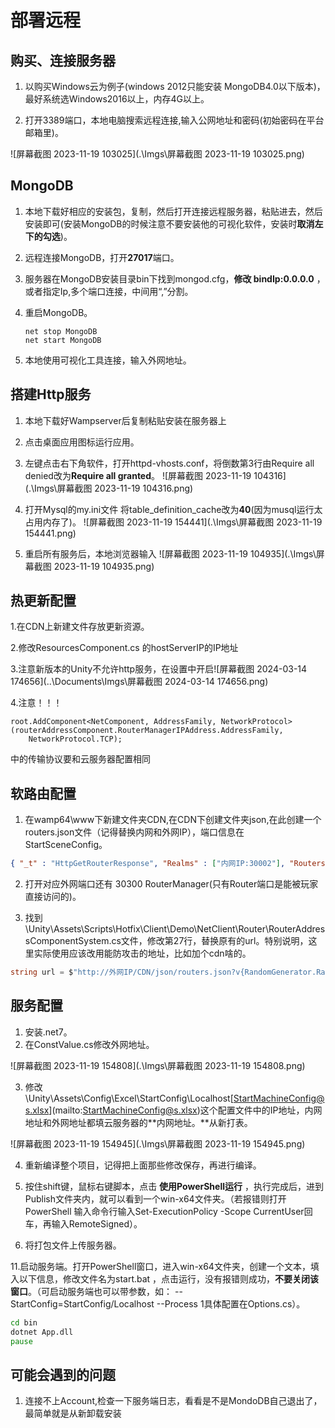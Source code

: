# 部署远程
## 购买、连接服务器

1. 以购买Windows云为例子(windows 2012只能安装 MongoDB4.0以下版本)，最好系统选Windows2016以上，内存4G以上。

2. 打开3389端口，本地电脑搜索远程连接,输入公网地址和密码(初始密码在平台邮箱里)。

![屏幕截图 2023-11-19 103025](.\Imgs\屏幕截图 2023-11-19 103025.png)

## MongoDB
1. 本地下载好相应的安装包，复制，然后打开连接远程服务器，粘贴进去，然后安装即可(安装MongoDB的时候注意不要安装他的可视化软件，安装时**取消左下的勾选**)。

2. 远程连接MongoDB，打开**27017**端口。

3. 服务器在MongoDB安装目录bin下找到mongod.cfg，**修改 bindIp:0.0.0.0** ，或者指定Ip,多个端口连接，中间用“,”分割。

4. 重启MongoDB。

   ```
   net stop MongoDB
   net start MongoDB
   ```

5. 本地使用可视化工具连接，输入外网地址。

   

## 搭建Http服务

1. 本地下载好Wampserver后复制粘贴安装在服务器上

2. 点击桌面应用图标运行应用。

3. 左键点击右下角软件，打开httpd-vhosts.conf，将倒数第3行由Require all denied改为**Require all granted**。
![屏幕截图 2023-11-19 104316](.\Imgs\屏幕截图 2023-11-19 104316.png)

4. 打开Mysql的my.ini文件 将table_definition_cache改为**40**(因为musql运行太占用内存了)。
![屏幕截图 2023-11-19 154441](.\Imgs\屏幕截图 2023-11-19 154441.png)

5. 重启所有服务后，本地浏览器输入
![屏幕截图 2023-11-19 104935](.\Imgs\屏幕截图 2023-11-19 104935.png)



## 热更新配置

1.在CDN上新建文件存放更新资源。

2.修改ResourcesComponent.cs 的hostServerIP的IP地址

3.注意新版本的Unity不允许http服务，在设置中开启![屏幕截图 2024-03-14 174656](..\Documents\Imgs\屏幕截图 2024-03-14 174656.png)

4.注意！！！

```
root.AddComponent<NetComponent, AddressFamily, NetworkProtocol>(routerAddressComponent.RouterManagerIPAddress.AddressFamily,
    NetworkProtocol.TCP);
```

中的传输协议要和云服务器配置相同

## 软路由配置

1. 在wamp64\www下新建文件夹CDN,在CDN下创建文件夹json,在此创建一个routers.json文件（记得替换内网和外网IP），端口信息在 StartSceneConfig。

```json
{ "_t" : "HttpGetRouterResponse", "Realms" : ["内网IP:30002"], "Routers" : ["外网IP:30301", "外网IP:30302", "外网IP:30303", "外网IP:30304"], "Account" : "内网IP:30005"}

```

2. 打开对应外网端口还有 30300 RouterManager(只有Router端口是能被玩家直接访问的)。

3. 找到\Unity\Assets\Scripts\Hotfix\Client\Demo\NetClient\Router\RouterAddressComponentSystem.cs文件，修改第27行，替换原有的url。特别说明，这里实际使用应该改用能防攻击的地址，比如加个cdn啥的。

```c#
string url = $"http://外网IP/CDN/json/routers.json?v{RandomGenerator.RandUInt32()}";
```

## 服务配置
1. 安装.net7。
2. 在ConstValue.cs修改外网地址。

![屏幕截图 2023-11-19 154808](.\Imgs\屏幕截图 2023-11-19 154808.png)

3. 修改\Unity\Assets\Config\Excel\StartConfig\Localhost\[StartMachineConfig@s.xlsx](mailto:StartMachineConfig@s.xlsx)这个配置文件中的IP地址，内网地址和外网地址都填云服务器的**内网地址。**从新打表。

![屏幕截图 2023-11-19 154945](.\Imgs\屏幕截图 2023-11-19 154945.png)

4. 重新编译整个项目，记得把上面那些修改保存，再进行编译。

5. 按住shift键，鼠标右键脚本，点击 **使用PowerShell运行** ，执行完成后，进到Publish文件夹内，就可以看到一个win-x64文件夹。（若报错则打开PowerShell 输入命令行输入Set-ExecutionPolicy -Scope CurrentUser回车，再输入RemoteSigned）。

6. 将打包文件上传服务器。

11.启动服务端。打开PowerShell窗口，进入win-x64文件夹，创建一个文本，填入以下信息，修改文件名为start.bat ，点击运行，没有报错则成功，**不要关闭该窗口**。（可启动服务端也可以带参数，如： --StartConfig=StartConfig/Localhost --Process 1具体配置在Options.cs）。

```bat
cd bin
dotnet App.dll
pause
```

## 可能会遇到的问题

1. 连接不上Account,检查一下服务端日志，看看是不是MondoDB自己退出了，最简单就是从新卸载安装
